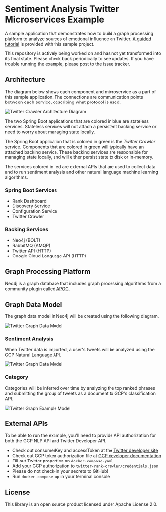 # Sentiment Analysis Twitter Microservices Example

A sample application that demonstrates how to build a graph processing platform to analyze sources of emotional influence on Twitter. [A guided tutorial](http://www.kennybastani.com) is provided with this sample project.

This repository is actively being worked on and has not yet transformed into its final state. Please check back periodically to see updates. If you have trouble running the example, please post to the issue tracker.

## Architecture

The diagram below shows each component and microservice as a part of this sample application. The connections are communication points between each service, describing what protocol is used.

![Twitter Crawler Architecture Diagram](https://i.imgur.com/Jp4I1tp.png)

The two Spring Boot applications that are colored in blue are stateless services. Stateless services will not attach a persistent backing service or need to worry about managing state locally.

The Spring Boot application that is colored in green is the _Twitter Crawler_ service. Components that are colored in green will typically have an attached backing service. These backing services are responsible for managing state locally, and will either persist state to disk or in-memory.

The services colored in red are external APIs that are used to collect data and to run sentiment analysis and other natural language machine learning algorithms.

### Spring Boot Services

- Rank Dashboard
- Discovery Service
- Configuration Service
- Twitter Crawler

### Backing Services

- Neo4j (BOLT)
- RabbitMQ (AMQP)
- Twitter API (HTTP)
- Google Cloud Language API (HTTP)

## Graph Processing Platform

Neo4j is a graph database that includes graph processing algorithms from a community plugin called [APOC](https://neo4j.com/developer/graph-algorithms/).

## Graph Data Model

The graph data model in Neo4j will be created using the following diagram.

![Twitter Graph Data Model](https://i.imgur.com/U1eK3vi.png)

### Sentiment Analysis

When Twitter data is imported, a user's tweets will be analyzed using the GCP Natural Language API.

![Twitter Graph Data Model](https://i.imgur.com/LkdSk6p.png)

### Category

Categories will be inferred over time by analyzing the top ranked phrases and submitting the group of tweets as a document to GCP's classification API.

![Twitter Graph Example Model](https://i.imgur.com/6yJTJuE.png)


## External APIs

To be able to run the example, you'll need to provide API authorization for both the GCP NLP API and Twitter Developer API.

- Check out consumerKey and accessToken at the [Twitter developer site](https://dev.twitter.com)
- Check out GCP token authorization file at [GCP developer documentation](https://cloud.google.com/docs/authentication/production)
- Fill out Twitter properties on `docker-compose.yaml`
- Add your GCP authorization to `twitter-rank-crawler/credentials.json`
- Please do not check-in your secrets to GitHub!
- Run `docker-compose up` in your terminal console

## License

This library is an open source product licensed under Apache License 2.0.
